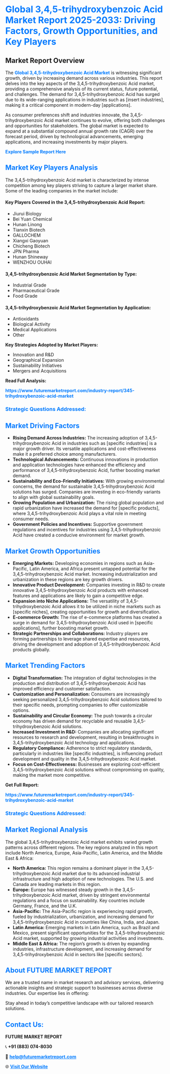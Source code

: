 <h1 style="color: #007BFF;">Global 3,4,5-trihydroxybenzoic Acid Market Report 2025-2033: Driving Factors, Growth Opportunities, and Key Players</h1>

<section id="overview">
<h2>Market Report Overview</h2>
<p>The <a href="https://www.futuremarketreport.com/industry-report/345-trihydroxybenzoic-acid-market" style="color: #007BFF; text-decoration: none;"><strong>Global 3,4,5-trihydroxybenzoic Acid Market</strong></a> is witnessing significant growth, driven by increasing demand across various industries. This report delves into the key aspects of the 3,4,5-trihydroxybenzoic Acid market, providing a comprehensive analysis of its current status, future potential, and challenges. The demand for 3,4,5-trihydroxybenzoic Acid has surged due to its wide-ranging applications in industries such as [insert industries], making it a critical component in modern-day [applications].</p>
<p>As consumer preferences shift and industries innovate, the 3,4,5-trihydroxybenzoic Acid market continues to evolve, offering both challenges and opportunities for stakeholders. The global market is expected to expand at a substantial compound annual growth rate (CAGR) over the forecast period, driven by technological advancements, emerging applications, and increasing investments by major players.</p>
</section>

<section id="overview">
<p><a href="https://www.futuremarketreport.com/request-sample/reportId=41331" style="color: #007BFF; text-decoration: none;"><strong>Explore Sample Report Here</strong></a></p>
</section>

<section id="key-players">
<h2 style="color: #007BFF;">Market Key Players Analysis</h2>
<p>The 3,4,5-trihydroxybenzoic Acid market is characterized by intense competition among key players striving to capture a larger market share. Some of the leading companies in the market include:</p>
<h4>Key Players Covered in the 3,4,5-trihydroxybenzoic Acid Report:</h4>
<ul><li>Jiurui Biology</li><li>Bei Yuan Chemical</li><li>Hunan Linong</li><li>Tianxin Biotech</li><li>GALLOCHEM</li><li>Xiangxi Gaoyuan</li><li>Chicheng Biotech</li><li>JPN Pharma</li><li>Hunan Shineway</li><li>WENZHOU OUHAI</li></ul>
<h4>3,4,5-trihydroxybenzoic Acid Market Segmentation by Type:</h4>
<ul><li>Industrial Grade</li><li>Pharmaceutical Grade</li><li>Food Grade</li></ul>

<h4>3,4,5-trihydroxybenzoic Acid Market Segmentation by Application:</h4>
<ul><li>Antioxidants</li><li>Biological Activity</li><li>Medical Applications</li><li>Other</li></ul>
<p><strong>Key Strategies Adopted by Market Players:</strong></p>
<ul>
<li>Innovation and R&D</li>
<li>Geographical Expansion</li>
<li>Sustainability Initiatives</li>
<li>Mergers and Acquisitions</li>
</ul>
</section>

<section>
<p><strong>Read Full Analysis: </strong></p><a href="https://www.futuremarketreport.com/industry-report/345-trihydroxybenzoic-acid-market" style="color: #007BFF; text-decoration: none;"><strong>https://www.futuremarketreport.com/industry-report/345-trihydroxybenzoic-acid-market</strong></a>
<h3 style="color: #007BFF;">Strategic Questions Addressed:</h3>
</section>

<section id="driving-factors">
<h2 style="color: #007BFF;">Market Driving Factors</h2>
<ul>
<li><strong>Rising Demand Across Industries:</strong> The increasing adoption of 3,4,5-trihydroxybenzoic Acid in industries such as [specific industries] is a major growth driver. Its versatile applications and cost-effectiveness make it a preferred choice among manufacturers.</li>
<li><strong>Technological Advancements:</strong> Continuous innovations in production and application technologies have enhanced the efficiency and performance of 3,4,5-trihydroxybenzoic Acid, further boosting market demand.</li>
<li><strong>Sustainability and Eco-Friendly Initiatives:</strong> With growing environmental concerns, the demand for sustainable 3,4,5-trihydroxybenzoic Acid solutions has surged. Companies are investing in eco-friendly variants to align with global sustainability goals.</li>
<li><strong>Growing Population and Urbanization:</strong> The rising global population and rapid urbanization have increased the demand for [specific products], where 3,4,5-trihydroxybenzoic Acid plays a vital role in meeting consumer needs.</li>
<li><strong>Government Policies and Incentives:</strong> Supportive government regulations and incentives for industries using 3,4,5-trihydroxybenzoic Acid have created a conducive environment for market growth.</li>
</ul>
</section>

<section id="growth-opportunities">
<h2 style="color: #007BFF;">Market Growth Opportunities</h2>
<ul>
<li><strong>Emerging Markets:</strong> Developing economies in regions such as Asia-Pacific, Latin America, and Africa present untapped potential for the 3,4,5-trihydroxybenzoic Acid market. Increasing industrialization and urbanization in these regions are key growth drivers.</li>
<li><strong>Innovative Product Development:</strong> Companies investing in R&D to create innovative 3,4,5-trihydroxybenzoic Acid products with enhanced features and applications are likely to gain a competitive edge.</li>
<li><strong>Expansion into Niche Applications:</strong> The versatility of 3,4,5-trihydroxybenzoic Acid allows it to be utilized in niche markets such as [specific niches], creating opportunities for growth and diversification.</li>
<li><strong>E-commerce Growth:</strong> The rise of e-commerce platforms has created a surge in demand for 3,4,5-trihydroxybenzoic Acid used in [specific applications], further boosting market growth.</li>
<li><strong>Strategic Partnerships and Collaborations:</strong> Industry players are forming partnerships to leverage shared expertise and resources, driving the development and adoption of 3,4,5-trihydroxybenzoic Acid products globally.</li>
</ul>
</section>

<section id="trending-factors">
<h2 style="color: #007BFF;">Market Trending Factors</h2>
<ul>
<li><strong>Digital Transformation:</strong> The integration of digital technologies in the production and distribution of 3,4,5-trihydroxybenzoic Acid has improved efficiency and customer satisfaction.</li>
<li><strong>Customization and Personalization:</strong> Consumers are increasingly seeking personalized 3,4,5-trihydroxybenzoic Acid solutions tailored to their specific needs, prompting companies to offer customizable options.</li>
<li><strong>Sustainability and Circular Economy:</strong> The push towards a circular economy has driven demand for recyclable and reusable 3,4,5-trihydroxybenzoic Acid solutions.</li>
<li><strong>Increased Investment in R&D:</strong> Companies are allocating significant resources to research and development, resulting in breakthroughs in 3,4,5-trihydroxybenzoic Acid technology and applications.</li>
<li><strong>Regulatory Compliance:</strong> Adherence to strict regulatory standards, particularly in industries like [specific industries], is influencing product development and quality in the 3,4,5-trihydroxybenzoic Acid market.</li>
<li><strong>Focus on Cost-Effectiveness:</strong> Businesses are exploring cost-efficient 3,4,5-trihydroxybenzoic Acid solutions without compromising on quality, making the market more competitive.</li>
</ul>
</section>

<section>
<p><strong>Get Full Report: </strong></p><a href="https://www.futuremarketreport.com/industry-report/345-trihydroxybenzoic-acid-market" style="color: #007BFF; text-decoration: none;"><strong>https://www.futuremarketreport.com/industry-report/345-trihydroxybenzoic-acid-market</strong></a>
<h3 style="color: #007BFF;">Strategic Questions Addressed:</h3>
</section>


<section id="regional-analysis">
<h2 style="color: #007BFF;">Market Regional Analysis</h2>
<p>The global 3,4,5-trihydroxybenzoic Acid market exhibits varied growth patterns across different regions. The key regions analyzed in this report include North America, Europe, Asia-Pacific, Latin America, and the Middle East & Africa:</p>
<ul>
<li><strong>North America:</strong> This region remains a dominant player in the 3,4,5-trihydroxybenzoic Acid market due to its advanced industrial infrastructure and high adoption of new technologies. The U.S. and Canada are leading markets in this region.</li>
<li><strong>Europe:</strong> Europe has witnessed steady growth in the 3,4,5-trihydroxybenzoic Acid market, driven by stringent environmental regulations and a focus on sustainability. Key countries include Germany, France, and the U.K.</li>
<li><strong>Asia-Pacific:</strong> The Asia-Pacific region is experiencing rapid growth, fueled by industrialization, urbanization, and increasing demand for 3,4,5-trihydroxybenzoic Acid in countries like China, India, and Japan.</li>
<li><strong>Latin America:</strong> Emerging markets in Latin America, such as Brazil and Mexico, present significant opportunities for the 3,4,5-trihydroxybenzoic Acid market, supported by growing industrial activities and investments.</li>
<li><strong>Middle East & Africa:</strong> The region’s growth is driven by expanding industries, infrastructure development, and increasing demand for 3,4,5-trihydroxybenzoic Acid in sectors like [specific sectors].</li>
</ul>
</section>

<footer>
<h2 style="color: #007BFF;">About FUTURE MARKET REPORT</h2>
<p>We are a trusted name in market research and advisory services, delivering actionable insights and strategic support to businesses across diverse industries. Our expertise lies in offering:</p>

<p>Stay ahead in today’s competitive landscape with our tailored research solutions.</p>

<h2 style="color: #007BFF;">Contact Us:</h2>
<p><strong>FUTURE MARKET REPORT</strong></p>
<p>📞 <strong>+91 (883) 074-8030</strong></p>
<p>📧 <strong><a href="mailto:help@futuremarketreport.com" style="color: #007BFF;">help@futuremarketreport.com</a></strong></p>
<p>🌐 <strong><a href="https://www.futuremarketreport.com/" style="color: #007BFF;">Visit Our Website</a></strong></p>
</footer>